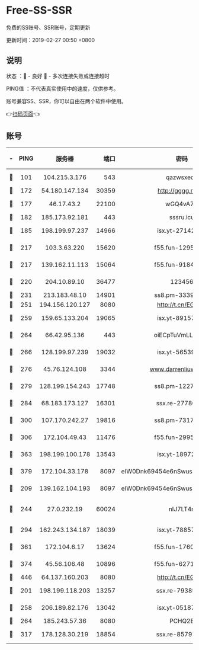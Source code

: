 # Free-SS-SSR

免费的SS账号、SSR账号，定期更新

更新时间：2019-02-27 00:50 +0800

## 说明

状态     ：🙂 - 良好 🙁 - 多次连接失败或连接超时

PING值   ：不代表真实使用中的速度，仅供参考。

账号兼容SS、SSR，你可以自由在两个软件中使用。

👉[扫码页面](https://liesauer.github.io/free-ss-ssr.github.io/)👈

## 账号

|-|PING|服务器|端口|密码|加密方式|区域|
|:----:|:----:|:-----:|-----:|:----:|:----:|:----:|
|🙂|101|104.215.3.176|543|qazwsxedc|aes-256-gcm|JP|
|🙂|172|54.180.147.134|30359|http://gggg.rocks|chacha20|KR|
|🙂|177|46.17.43.2|22100|wGQ4vA7D|aes-256-gcm|RU|
|🙂|182|185.173.92.181|443|sssru.icu|rc4-md5|RU|
|🙂|185|198.199.97.237|14966|isx.yt-27142882|aes-256-cfb|US|
|🙂|217|103.3.63.220|15620|f55.fun-12950229|aes-256-cfb|SG|
|🙂|217|139.162.11.113|15064|f55.fun-91846921|aes-256-cfb|SG|
|🙂|220|204.10.89.10|36477|123456|aes-256-cfb|US|
|🙂|231|213.183.48.10|14901|ss8.pm-33399389|rc4-md5|RU|
|🙂|251|194.156.120.127|8080|http://t.cn/EGJIyrl|rc4-md5|RU|
|🙂|259|159.65.133.204|19065|isx.yt-89157560|aes-256-cfb|SG|
|🙂|264|66.42.95.136|443|oiECpTuVmLLxk4Ts|aes-256-cfb|US|
|🙂|266|128.199.97.239|19032|isx.yt-56539543|aes-256-cfb|SG|
|🙂|276|45.76.124.108|3344|www.darrenliuwei.com|aes-256-cfb|AU|
|🙂|279|128.199.154.243|17748|ss8.pm-12277718|aes-256-cfb|SG|
|🙂|284|68.183.173.127|16301|ssx.re-27780597|aes-256-cfb|US|
|🙂|300|107.170.242.27|19816|ss8.pm-73178882|aes-256-cfb|US|
|🙂|306|172.104.49.43|11476|f55.fun-29951648|aes-256-cfb|SG|
|🙂|363|198.199.100.178|13543|isx.yt-18972855|aes-256-cfb|US|
|🙂|379|172.104.33.178|8097|eIW0Dnk69454e6nSwuspv9DmS201tQ0D|aes-256-cfb|SG|
|🙂|209|139.162.104.193|8097|eIW0Dnk69454e6nSwuspv9DmS201tQ0D|aes-256-cfb|JP|
|🙂|244|27.0.232.19|60024|nIJ7LT4n|xchacha20-ietf-poly1305|HK|
|🙂|294|162.243.134.187|18039|isx.yt-78857409|aes-256-cfb|US|
|🙂|361|172.104.6.17|13624|f55.fun-17607418|aes-256-cfb|US|
|🙂|374|45.56.106.48|10896|f55.fun-62719865|aes-256-cfb|US|
|🙂|446|64.137.160.203|8080|http://t.cn/EGJIyrl|rc4-md5|CA|
|🙁|201|198.199.118.203|13257|ssx.re-79389209|aes-256-cfb|US|
|🙁|258|206.189.82.176|13042|isx.yt-05187143|aes-256-cfb|SG|
|🙁|264|185.243.57.36|8080|PCHQ2E|rc4-md5|US|
|🙁|317|178.128.30.219|18854|ssx.re-85797399|aes-256-cfb|SG|
